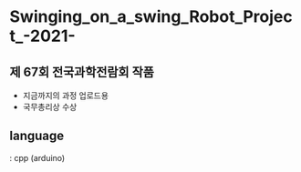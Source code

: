 # Swinging_on_a_swing_Robot_Project_-2021-

## 제 67회 전국과학전람회 작품
 - 지금까지의 과정 업로드용
 - 국무총리상 수상

## language
 : cpp (arduino)

